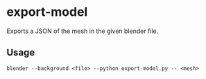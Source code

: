 # export-model
Exports a JSON of the mesh in the given blender file.
## Usage
`blender --background <file> --python export-model.py -- <mesh>`
